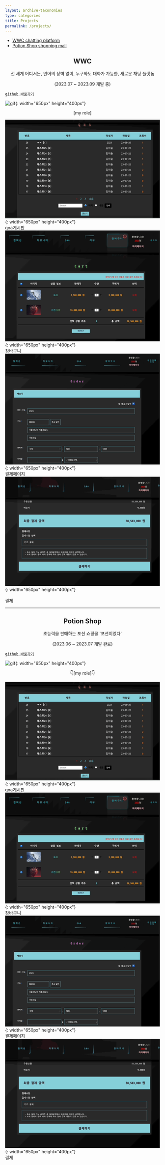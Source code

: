 ```yaml
---
layout: archive-taxonomies
type: categories
title: Projects
permalink: /projects/
---   
```

<style>
.center-text {
  text-align: center;
}
</style>
 
<div class="taxonomies-wrapper">
  <ul class="taxonomies">
    <li><a class="taxonomy" href="#wwc">
      <span>WWC</span>
      <span class="taxonomy-count">chatting platform</span>
    </a></li>
    <li><a class="taxonomy" href="#potion">
      <span>Potion Shop</span>
      <span class="taxonomy-count">shopping mall</span>
    </a></li>
  </ul>
</div>
  <h2 class = "center-text" id="wwc">WWC</h2>  
  <p class = "center-text">전 세계 어디서든, 언어의 장벽 없이, 누구와도 대화가 가능한, 새로운 채팅 플랫폼</p>
  <p class = "center-text">(2023.07 ~ 2023.09 개발 중)</p>
 
[`github 바로가기`](https://github.com/bonugg/WorldChatProject)<br/>   
  
![gif](potion.gif){: width="650px" height="400px"}<br/>  
<p class = "center-text">[my role]</p>  

![gif](qna.gif){: width="650px" height="400px"}<br/> 
qna게시판<br/>
![gif](cart.gif){: width="650px" height="400px"}<br/>
장바구니<br/> 
![gif](pay.gif){: width="650px" height="400px"}<br/>
결제페이지<br/> 
![gif](payment.gif){: width="650px" height="400px"}<br/>  
결제<br/>

<hr>
<h2 class = "center-text" id="potion">Potion Shop</h2>
<p class = "center-text">초능력을 판매하는 포션 쇼핑몰 '포션이었다'</p>
<p class = "center-text">(2023.06 ~ 2023.07 개발 완료)</p>

[`github 바로가기`](https://github.com/three-team1/main/tree/main)<br/>   
    
![gif](potion.gif){: width="650px" height="400px"}   
<p class = "center-text">&#128071;[my role]&#128071;</p>  

![gif](qna.gif){: width="650px" height="400px"}   
qna게시판   
![gif](cart.gif){: width="650px" height="400px"}<br/>
장바구니<br/> 
![gif](pay.gif){: width="650px" height="400px"}<br/>
결제페이지<br/> 
![gif](payment.gif){: width="650px" height="400px"}    
결제    
  